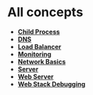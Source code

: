 # All concepts

* [**Child Process**]()
* [**DNS**]()
* [**Load Balancer**]()
* [**Monitoring**]()
* [**Network Basics**]()
* [**Server**]()
* [**Web Server**]()
* [**Web Stack Debugging**]()
